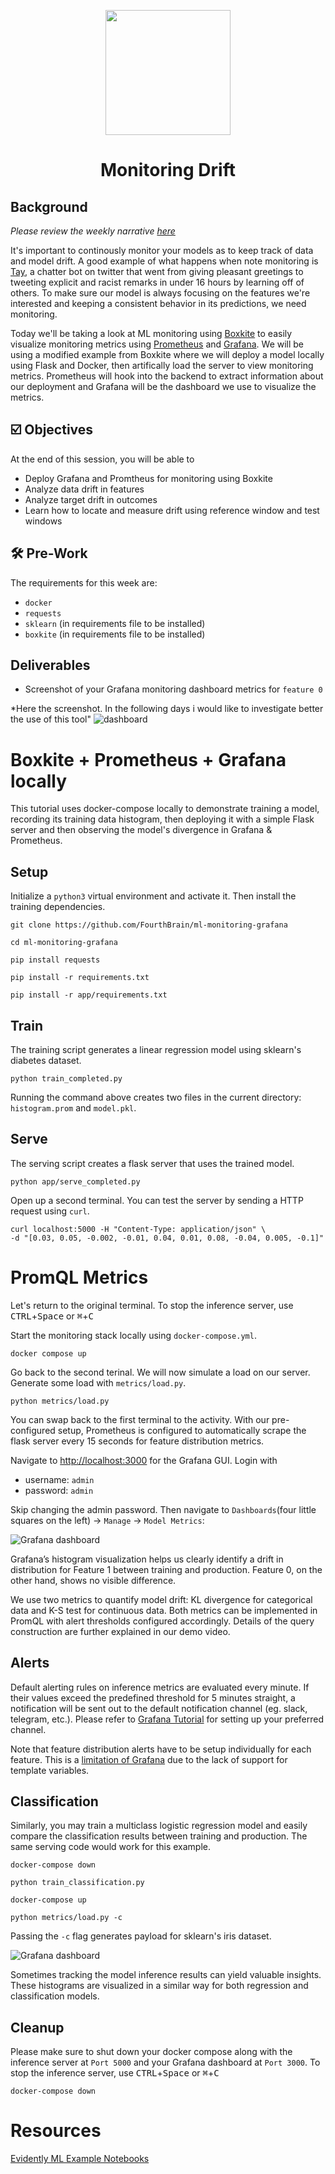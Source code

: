<p align = "center" draggable=”false” ><img src="https://user-images.githubusercontent.com/37101144/161836199-fdb0219d-0361-4988-bf26-48b0fad160a3.png"
     width="200px"
     height="auto"/>
</p>

# <h1 align="center" id="heading">Monitoring Drift</h1>


## Background
*Please review the weekly narrative [here](https://www.notion.so/Week-14-MLOps-Pipelines-Monitoring-and-Automation-639b4ef5787c4abb81bf3f8a2ca9845c#8072a14879674a8dbb37d140406f003f)*

It's important to continously monitor your models as to keep track of data and model drift. A good example of what happens when note monitoring is [Tay](https://en.wikipedia.org/wiki/Tay_(bot)), a chatter bot on twitter that went from giving pleasant greetings to tweeting explicit and racist remarks in under 16 hours by learning off of others. To make sure our model is always focusing on the features we're interested and keeping a consistent behavior in its predictions, we need monitoring.

Today we'll be taking a look at ML monitoring using [Boxkite](https://github.com/boxkite-ml/boxkite) to easily visualize monitoring metrics using [Prometheus](https://prometheus.io/) and [Grafana](https://grafana.com/). We will be using a modified example from Boxkite where we will deploy a model locally using Flask and Docker, then artifically load the server to view monitoring metrics. Prometheus will hook into the backend to extract information about our deployment and Grafana will be the dashboard we use to visualize the metrics.

## ☑️ Objectives
At the end of this session, you will be able to
- Deploy Grafana and Promtheus for monitoring using Boxkite
- Analyze data drift in features
- Analyze target drift in outcomes
- Learn how to locate and measure drift using reference window and test windows

## :hammer_and_wrench: Pre-Work
The requirements for this week are:
- `docker`
- `requests`
- `sklearn` (in requirements file to be installed)
- `boxkite` (in requirements file to be installed)

## Deliverables
- Screenshot of your Grafana monitoring dashboard metrics for `feature 0`

*Here the screenshot. In the following days i would like to investigate better the use of this tool"
![dashboard](https://github.com/davins90/grafana_prometheus_python_docker/blob/main/grafana.png)

# Boxkite + Prometheus + Grafana locally

This tutorial uses docker-compose locally to demonstrate training a model, recording its training data histogram, then deploying it with a simple Flask server and then observing the model's divergence in Grafana & Prometheus.

## Setup

Initialize a `python3` virtual environment and activate it. Then install the training dependencies.

```console
git clone https://github.com/FourthBrain/ml-monitoring-grafana
```

```console
cd ml-monitoring-grafana
```

```console
pip install requests
```

```console
pip install -r requirements.txt
```

```console
pip install -r app/requirements.txt
```

## Train

The training script generates a linear regression model using sklearn's diabetes dataset.

```console
python train_completed.py
```

Running the command above creates two files in the current directory: `histogram.prom` and `model.pkl`.

## Serve

The serving script creates a flask server that uses the trained model.

```console
python app/serve_completed.py
```

Open up a second terminal. You can test the server by sending a HTTP request using `curl`.

```console
curl localhost:5000 -H "Content-Type: application/json" \
-d "[0.03, 0.05, -0.002, -0.01, 0.04, 0.01, 0.08, -0.04, 0.005, -0.1]"
```

# PromQL Metrics

Let's return to the original terminal. To stop the inference server, use <kbd>CTRL</kbd>+<kbd>Space</kbd> or <kbd>⌘</kbd>+<kbd>C</kbd>

Start the monitoring stack locally using `docker-compose.yml`.

```console
docker compose up
```

Go back to the second terinal. We will now simulate a load on our server. Generate some load with `metrics/load.py`.

```console
python metrics/load.py
```

You can swap back to the first terminal to the activity. With our pre-configured setup, Prometheus is configured to automatically scrape the flask server every 15 seconds for feature distribution metrics. 

Navigate to [http://localhost:3000](http://localhost:3000) for the Grafana GUI. 
Login with 
- username: `admin`
- password: `admin`

Skip changing the admin password. Then navigate to `Dashboards`(four little squares on the left) -> `Manage` -> `Model Metrics`:

![Grafana dashboard](assets/regression.png "Grafana Dashboard")

Grafana’s histogram visualization helps us clearly identify a drift in distribution for Feature 1 between training and production. Feature 0, on the other hand, shows no visible difference.

We use two metrics to quantify model drift: KL divergence for categorical data and K-S test for continuous data. Both metrics can be implemented in PromQL with alert thresholds configured accordingly. Details of the query construction are further explained in our demo video.

## Alerts

Default alerting rules on inference metrics are evaluated every minute. If their values exceed the predefined threshold for 5 minutes straight, a notification will be sent out to the default notification channel (eg. slack, telegram, etc.). Please refer to [Grafana Tutorial](https://grafana.com/docs/grafana/latest/alerting/notifications/#add-a-notification-channel) for setting up your preferred channel.

Note that feature distribution alerts have to be setup individually for each feature. This is a [limitation of Grafana](https://github.com/grafana/grafana/issues/6557) due to the lack of support for template variables.

## Classification

Similarly, you may train a multiclass logistic regression model and easily compare the classification results between training and production. The same serving code would work for this example.

```console
docker-compose down
```
```console
python train_classification.py
```
```console
docker-compose up
```
```console
python metrics/load.py -c
```

Passing the `-c` flag generates payload for sklearn's iris dataset.

![Grafana dashboard](assets/classification.png "Grafana Dashboard")


Sometimes tracking the model inference results can yield valuable insights. These histograms are visualized in a similar way for both regression and classification models. 


## Cleanup

Please make sure to shut down your docker compose along with the inference server at `Port 5000` and your Grafana dashboard at `Port 3000`. To stop the inference server, use <kbd>CTRL</kbd>+<kbd>Space</kbd> or <kbd>⌘</kbd>+<kbd>C</kbd>

```console
docker-compose down
```

# Resources
[Evidently ML Example Notebooks](https://github.com/evidentlyai/evidently#card_index_dividers-examples)

